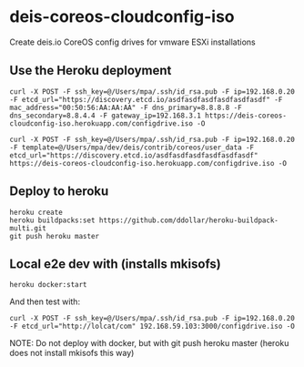 # deis-coreos-cloudconfig-iso

Create deis.io CoreOS config drives for vmware ESXi installations

## Use the Heroku deployment

	curl -X POST -F ssh_key=@/Users/mpa/.ssh/id_rsa.pub -F ip=192.168.0.20 -F etcd_url="https://discovery.etcd.io/asdfasdfasdfasdfasdfasdf" -F mac_address="00:50:56:AA:AA:AA" -F dns_primary=8.8.8.8 -F dns_secondary=8.8.4.4 -F gateway_ip=192.168.3.1 https://deis-coreos-cloudconfig-iso.herokuapp.com/configdrive.iso -O

	curl -X POST -F ssh_key=@/Users/mpa/.ssh/id_rsa.pub -F ip=192.168.0.20 -F template=@/Users/mpa/dev/deis/contrib/coreos/user_data -F etcd_url="https://discovery.etcd.io/asdfasdfasdfasdfasdfasdf" https://deis-coreos-cloudconfig-iso.herokuapp.com/configdrive.iso -O

## Deploy to heroku

	heroku create
	heroku buildpacks:set https://github.com/ddollar/heroku-buildpack-multi.git
	git push heroku master


## Local e2e dev with (installs mkisofs)

	heroku docker:start

And then test with:

	curl -X POST -F ssh_key=@/Users/mpa/.ssh/id_rsa.pub -F ip=192.168.0.20 -F etcd_url="http://lolcat/com" 192.168.59.103:3000/configdrive.iso -O


NOTE: Do not deploy with docker, but with git push heroku master (heroku does not install mkisofs this way)
